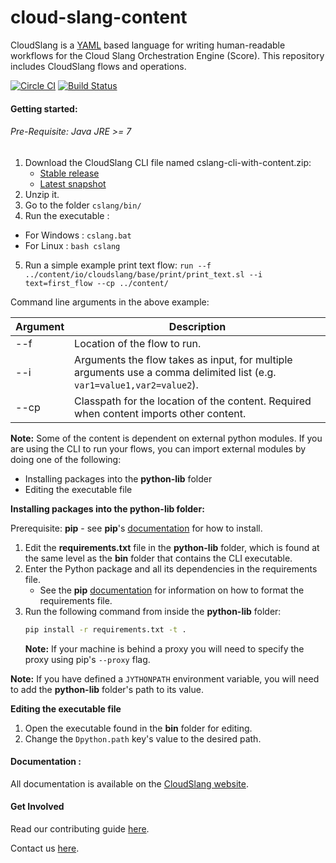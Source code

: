 cloud-slang-content
=============

CloudSlang is a [YAML](http://yaml.org) based language for writing human-readable workflows for the Cloud Slang Orchestration Engine (Score). This repository includes CloudSlang flows and operations.

[![Circle CI](https://circleci.com/gh/CloudSlang/cloud-slang-content/tree/master.svg?style=svg)](https://circleci.com/gh/CloudSlang/cloud-slang-content/tree/master)
[![Build Status](https://travis-ci.org/CloudSlang/cloud-slang-content.svg?branch=master)](https://travis-ci.org/CloudSlang/cloud-slang-content)

#### Getting started:

###### Pre-Requisite: Java JRE >= 7

1. Download the CloudSlang CLI file named cslang-cli-with-content.zip:
    + [Stable release](http://www.cloudslang.io/download)
    + [Latest snapshot](https://github.com/CloudSlang/cloud-slang/releases/latest)
2. Unzip it.
3. Go to the folder `cslang/bin/`
4. Run the executable :
  - For Windows : `cslang.bat`
  - For Linux : `bash cslang`
5. Run a simple example print text flow: `run --f ../content/io/cloudslang/base/print/print_text.sl --i text=first_flow --cp ../content/`

Command line arguments in the above example:

Argument|Description
---|---
--f | Location of the flow to run.
--i | Arguments the flow takes as input, for multiple arguments use a comma delimited list (e.g. `var1=value1,var2=value2`).
--cp | Classpath for the location of the content. Required when content imports other content.


**Note:** Some of the content is dependent on external python modules. If you are using the CLI to run your flows, you can import external modules by doing one of the following:

+ Installing packages into the **python-lib** folder
+ Editing the executable file

**Installing packages into the python-lib folder:**

Prerequisite: **pip** - see **pip**'s [documentation](https://pip.pypa.io/en/latest/installing.html) for how to install. 

1. Edit the **requirements.txt** file in the **python-lib** folder, which is found at the same level as the **bin** folder that contains the CLI executable. 
2. Enter the Python package and all its dependencies in the requirements file.
	+ See the **pip** [documentation](https://pip.pypa.io/en/latest/user_guide.html#requirements-files) for information on how to format the requirements file.
3.  Run the following command from inside the **python-lib** folder:
    ```bash
    pip install -r requirements.txt -t .
    ```
    **Note:** If your machine is behind a proxy you will need to specify the proxy using pip's `--proxy` flag.

**Note:** If you have defined a `JYTHONPATH` environment variable, you will need to add the **python-lib** folder's path to its value. 

**Editing the executable file**

1. Open the executable found in the **bin** folder for editing.
2. Change the `Dpython.path` key's value to the desired path.

#### Documentation :

All documentation is available on the [CloudSlang website](http://www.cloudslang.io/#/docs).

#### Get Involved

Read our contributing guide [here](CONTRIBUTING.md).

Contact us [here](mailto:support@cloudslang.io).
